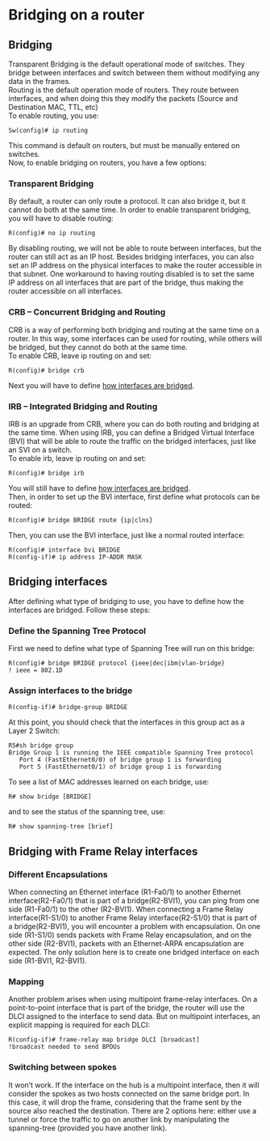 # Bridging on a router

## Bridging

Transparent Bridging is the default operational mode of switches. They bridge between interfaces and switch between them without modifying any data in the frames.\
Routing is the default operation mode of routers. They route between interfaces, and when doing this they modify the packets (Source and Destination MAC, TTL, etc)\
To enable routing, you use:

```
Sw(config)# ip routing
```

This command is default on routers, but must be manually entered on switches.\
Now, to enable bridging on routers, you have a few options:

### Transparent Bridging

By default, a router can only route a protocol. It can also bridge it, but it cannot do both at the same time. In order to enable transparent bridging, you will have to disable routing:

```
R(config)# no ip routing
```

By disabling routing, we will not be able to route between interfaces, but the router can still act as an IP host. Besides bridging interfaces, you can also set an IP address on the physical interfaces to make the router accessible in that subnet. One workaround to having routing disabled is to set the same IP address on all interfaces that are part of the bridge, thus making the router accessible on all interfaces.

### CRB – Concurrent Bridging and Routing

CRB is a way of performing both bridging and routing at the same time on a router. In this way, some interfaces can be used for routing, while others will be bridged, but they cannot do both at the same time.\
To enable CRB, leave ip routing on and set:

```
R(config)# bridge crb
```

Next you will have to define [how interfaces are bridged](broken-reference).

### IRB – Integrated Bridging and Routing

IRB is an upgrade from CRB, where you can do both routing and bridging at the same time. When using IRB, you can define a Bridged Virtual Interface (BVI) that will be able to route the traffic on the bridged interfaces, just like an SVI on a switch.\
To enable irb, leave ip routing on and set:

```
R(config)# bridge irb
```

You will still have to define [how interfaces are bridged](broken-reference).\
Then, in order to set up the BVI interface, first define what protocols can be routed:

```
R(config)# bridge BRIDGE route {ip|clns}
```

Then, you can use the BVI interface, just like a normal routed interface:

```
R(config)# interface bvi BRIDGE
R(config-if)# ip address IP-ADDR MASK
```

## Bridging interfaces

After defining what type of bridging to use, you have to define how the interfaces are bridged. Follow these steps:

### Define the Spanning Tree Protocol

First we need to define what type of Spanning Tree will run on this bridge:

```
R(config)# bridge BRIDGE protocol {ieee|dec|ibm|vlan-bridge}
! ieee = 802.1D
```

### Assign interfaces to the bridge

```
R(config-if)# bridge-group BRIDGE
```

At this point, you should check that the interfaces in this group act as a Layer 2 Switch:

```
R5#sh bridge group
Bridge Group 1 is running the IEEE compatible Spanning Tree protocol
   Port 4 (FastEthernet0/0) of bridge group 1 is forwarding
   Port 5 (FastEthernet0/1) of bridge group 1 is forwarding
```

To see a list of MAC addresses learned on each bridge, use:

```
R# show bridge [BRIDGE]
```

and to see the status of the spanning tree, use:

```
R# show spanning-tree [brief]
```

## Bridging with Frame Relay interfaces

### Different Encapsulations

When connecting an Ethernet interface (R1-Fa0/1) to another Ethernet interface(R2-Fa0/1) that is part of a bridge(R2-BVI1), you can ping from one side (R1-Fa0/1) to the other (R2-BVI1). When connecting a Frame Relay interface(R1-S1/0) to another Frame Relay interface(R2-S1/0) that is part of a bridge(R2-BVI1), you will encounter a problem with encapsulation. On one side (R1-S1/0) sends packets with Frame Relay encapsulation, and on the other side (R2-BVI1), packets with an Ethernet-ARPA encapsulation are expected. The only solution here is to create one bridged interface on each side (R1-BVI1, R2-BVI1).

### Mapping

Another problem arises when using multipoint frame-relay interfaces. On a point-to-point interface that is part of the bridge, the router will use the DLCI assigned to the interface to send data. But on multipoint interfaces, an explicit mapping is required for each DLCI:

```
R(config-if)# frame-relay map bridge DLCI [broadcast]
!broadcast needed to send BPDUs
```

### Switching between spokes

It won’t work. If the interface on the hub is a multipoint interface, then it will consider the spokes as two hosts connected on the same bridge port. In this case, it will drop the frame, considering that the frame sent by the source also reached the destination. There are 2 options here: either use a tunnel or force the traffic to go on another link by manipulating the spanning-tree (provided you have another link).
